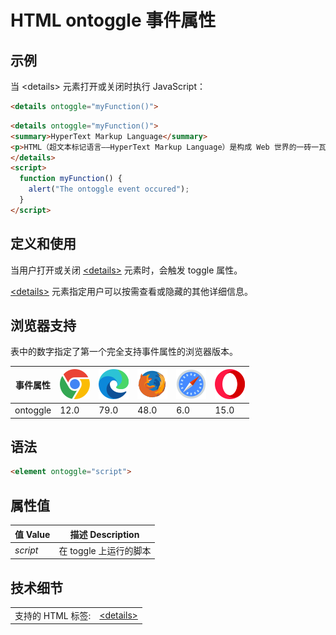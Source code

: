 HTML ontoggle 事件属性
===

## 示例

当 \<details> 元素打开或关闭时执行 JavaScript：

```html
<details ontoggle="myFunction()">
```

```html idoc:preview:iframe
<details ontoggle="myFunction()">
<summary>HyperText Markup Language</summary>
<p>HTML（超文本标记语言——HyperText Markup Language）是构成 Web 世界的一砖一瓦。它定义了网页内容的含义和结构。</p>
</details>
<script>
  function myFunction() {
    alert("The ontoggle event occured");
  }
</script>
```

## 定义和使用

当用户打开或关闭 [\<details>](../tags/details.md) 元素时，会触发 toggle 属性。

[\<details>](../tags/details.md) 元素指定用户可以按需查看或隐藏的其他详细信息。

## 浏览器支持

表中的数字指定了第一个完全支持事件属性的浏览器版本。

| 事件属性 | ![chrome][1] | ![edge][2] | ![firefox][3] | ![safari][4] | ![opera][5] |
| --- | --- | --- | --- | --- | --- |
| ontoggle | 12.0  | 79.0 | 48.0  | 6.0 | 15.0 |
<!--rehype:style=width: 100%; display: inline-table;-->

## 语法

```html
<element ontoggle="script">
```

## 属性值

| 值 Value | 描述 Description |
| --- | --- |
| *script* | 在 toggle 上运行的脚本 |
<!--rehype:style=width: 100%; display: inline-table;-->

## 技术细节

|   |   |
| ---- | ---- |
| 支持的 HTML 标签: | [\<details>](../tags/details.md) |
<!--rehype:style=width: 100%; display: inline-table;-->


[1]: ../assets/chrome.svg
[2]: ../assets/edge.svg
[3]: ../assets/firefox.svg
[4]: ../assets/safari.svg
[5]: ../assets/opera.svg



